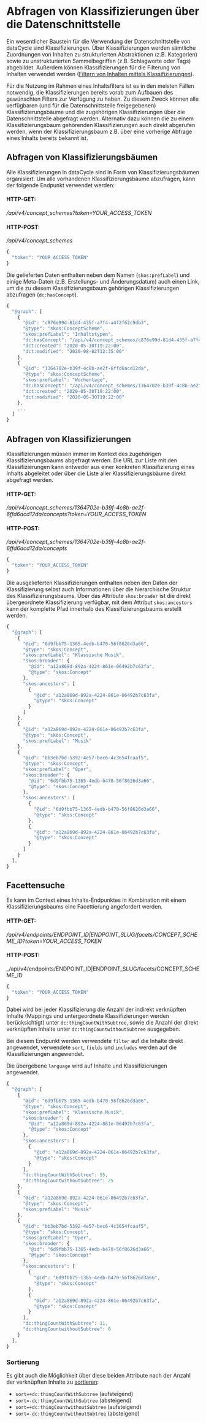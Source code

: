 # Abfragen von Klassifizierungen über die Datenschnittstelle

Ein wesentlicher Baustein für die Verwendung der Datenschnittstelle von dataCycle sind Klassifizierungen. Über Klassifizierungen werden sämtliche Zuordnungen von Inhalten zu strukturierten Abstraktionen (z.B. Kategorien) sowie zu unstrukturierten Sammelbegriffen (z.B. Schlagworte oder Tags) abgebildet. Außerdem können Klassifizierungen für die Filterung von Inhalten verwendet werden ([Filtern von Inhalten mittels Klassifizierungen](/docs/api/contents#klassifizierungen-filter-classifications)).

Für die Nutzung im Rahmen eines Inhaltsfilters ist es in den meisten Fällen notwendig, die Klassifizierungen bereits vorab zum Aufbauen des gewünschten Filters zur Verfügung zu haben. Zu diesem Zweck können alle verfügbaren (und für die Datenschnittstelle freigegebenen) Klassifizierungsbäume und die zugehörigen Klassifizierungen über die Datenschnittstelle abgefragt werden. Alternativ dazu können die zu einem Klassifizierungsbaum gehörenden Klassifizierungen auch direkt abgerufen werden, wenn der Klassifizierungsbaum z.B. über eine vorherige Abfrage eines Inhalts bereits bekannt ist.


## Abfragen von Klassifizierungsbäumen

Alle Klassifizierungen in dataCycle sind in Form von Klassifizierungsbäumen organisiert. Um alle vorhandenen Klassifizierungsbäume abzufragen, kann der folgende Endpunkt verwendet werden:

#### HTTP-GET:

_/api/v4/concept_schemes?token=YOUR_ACCESS_TOKEN_

#### HTTP-POST:

_/api/v4/concept_schemes_

```javascript
{
  "token": "YOUR_ACCESS_TOKEN"
}
```

Die gelieferten Daten enthalten neben dem Namen (```skos:prefLabel```) und einige Meta-Daten (z.B. Erstellungs- und Änderungsdatum) auch einen Link, um die zu diesem Klassifizierungsbaum gehörigen Klassifizierungen abzufragen (```dc:hasConcept```).

```javascript
{
  "@graph": [
    {
      "@id": "c876e99d-81d4-435f-a7f4-a4f2f62c9db3",
      "@type": "skos:ConceptScheme",
      "skos:prefLabel": "Inhaltstypen",
      "dc:hasConcept": "/api/v4/concept_schemes/c876e99d-81d4-435f-a7f4-a4f2f62c9db3/concepts",
      "dct:created": "2020-05-30T19:22:00",
      "dct:modified": "2020-08-02T12:35:00"
    },
    {
      "@id": "1364702e-b39f-4c8b-ae2f-6ffd6acd12da",
      "@type": "skos:ConceptScheme",
      "skos:prefLabel": "Wochentage",
      "dc:hasConcept": "/api/v4/concept_schemes/1364702e-b39f-4c8b-ae2f-6ffd6acd12da/concepts",
      "dct:created": "2020-05-30T19:22:00",
      "dct:modified": "2020-05-30T19:22:00"
    },
    ...
  ]
}
```

## Abfragen von Klassifizierungen

Klassifizierungen müssen immer im Kontext des zugehörigen Klassifizierungsbaums abgefragt werden. Die URL zur Liste mit den Klassifizierungen kann entweder aus einer konkreten Klassifizierung eines Inhalts abgeleitet oder über die Liste aller Klassifizierungsbäume direkt abgefragt werden.

#### HTTP-GET:

_/api/v4/concept_schemes/1364702e-b39f-4c8b-ae2f-6ffd6acd12da/concepts?token=YOUR_ACCESS_TOKEN_

#### HTTP-POST:

_/api/v4/concept_schemes/1364702e-b39f-4c8b-ae2f-6ffd6acd12da/concepts_

```javascript
{
  "token": "YOUR_ACCESS_TOKEN"
}
```

Die ausgelieferten Klassifizierungen enthalten neben den Daten der Klassifizierung selbst auch Informationen über die hierarchische Struktur des Klassifizierungsbaums. Über das Attribute ```skos:broader``` ist die direkt übergeordnete Klassifizierung verfügbar, mit dem Attribut ```skos:ancestors``` kann der komplette Pfad innerhalb des Klassifizierungsbaums erstellt werden.

```javascript
{
  "@graph": [
    {
      "@id": "6d9fbb75-1365-4edb-b470-56f8626d3a66",
      "@type": "skos:Concept",
      "skos:prefLabel": "Klassische Musik",
      "skos:broader": {
        "@id": "a12a869d-892a-4224-861e-06492b7c63fa",
        "@type": "skos:Concept"
      },
      "skos:ancestors": [
        {
          "@id": "a12a869d-892a-4224-861e-06492b7c63fa",
          "@type": "skos:Concept"
        }
      ]
    },
    {
      "@id": "a12a869d-892a-4224-861e-06492b7c63fa",
      "@type": "skos:Concept",
      "skos:prefLabel": "Musik"
    },
    {
      "@id": "bb3eb7bd-5392-4e57-bec6-4c3654fcaaf5",
      "@type": "skos:Concept",
      "skos:prefLabel": "Oper",
      "skos:broader": {
        "@id": "6d9fbb75-1365-4edb-b470-56f8626d3a66",
        "@type": "skos:Concept"
      },
      "skos:ancestors": [
        {
          "@id": "6d9fbb75-1365-4edb-b470-56f8626d3a66",
          "@type": "skos:Concept"
        },
        {
          "@id": "a12a869d-892a-4224-861e-06492b7c63fa",
          "@type": "skos:Concept"
        }
      ]
    }
  ],
}
```

## Facettensuche

Es kann im Context eines Inhalts-Endpunktes in Kombination mit einem Klassifizierungsbaums eine Facettierung angefordert werden.

#### HTTP-GET:

_/api/v4/endpoints/ENDPOINT_ID|ENDPOINT_SLUG/facets/CONCEPT_SCHEME_ID?token=YOUR_ACCESS_TOKEN_

#### HTTP-POST:

_/api/v4/endpoints/ENDPOINT_ID|ENDPOINT_SLUG/facets/CONCEPT_SCHEME_ID

```javascript
{
  "token": "YOUR_ACCESS_TOKEN"
}
```

Dabei wird bei jeder Klassifizierung die Anzahl der indirekt verknüpften Inhalte (Mappings und untergeordnete Klassifizierungen werden berücksichtigt) unter ```dc:thingCountWithSubtree```, sowie die Anzahl der direkt verknüpften Inhalte unter ```dc:thingCountwithoutSubtree``` ausgegeben.

Bei diesem Endpunkt werden verwendete ```filter``` auf die Inhalte direkt angewendet, verwendete ```sort```, ```fields``` und ```includes``` werden auf die Klassifizierungen angewendet.

Die übergebene ```language``` wird auf Inhalte und Klassifizierungen angewendet.

```javascript
{
  "@graph": [
    {
      "@id": "6d9fbb75-1365-4edb-b470-56f8626d3a66",
      "@type": "skos:Concept",
      "skos:prefLabel": "Klassische Musik",
      "skos:broader": {
        "@id": "a12a869d-892a-4224-861e-06492b7c63fa",
        "@type": "skos:Concept"
      },
      "skos:ancestors": [
        {
          "@id": "a12a869d-892a-4224-861e-06492b7c63fa",
          "@type": "skos:Concept"
        }
      ],
      "dc:thingCountWithSubtree": 55,
      "dc:thingCountwithoutSubtree": 25
    },
    {
      "@id": "a12a869d-892a-4224-861e-06492b7c63fa",
      "@type": "skos:Concept",
      "skos:prefLabel": "Musik"
    },
    {
      "@id": "bb3eb7bd-5392-4e57-bec6-4c3654fcaaf5",
      "@type": "skos:Concept",
      "skos:prefLabel": "Oper",
      "skos:broader": {
        "@id": "6d9fbb75-1365-4edb-b470-56f8626d3a66",
        "@type": "skos:Concept"
      },
      "skos:ancestors": [
        {
          "@id": "6d9fbb75-1365-4edb-b470-56f8626d3a66",
          "@type": "skos:Concept"
        },
        {
          "@id": "a12a869d-892a-4224-861e-06492b7c63fa",
          "@type": "skos:Concept"
        }
      ],
      "dc:thingCountWithSubtree": 11,
      "dc:thingCountwithoutSubtree": 0
    }
  ],
}
```

### Sortierung

Es gibt auch die Möglichkeit über diese beiden Attribute nach der Anzahl der verknüpften Inhalte zu [sortieren](/docs/api/contents#sortieren-von-inhalten):

* ```sort=+dc:thingCountWithSubtree``` (aufsteigend)
* ```sort=-dc:thingCountWithSubtree``` (absteigend)
* ```sort=+dc:thingCountwithoutSubtree``` (aufsteigend)
* ```sort=-dc:thingCountwithoutSubtree``` (absteigend)

<!--

## Filtern von Klassifizierungsbäumen und Klassifizierungen

Um den Zugriff auf die tatsächlich benötigten Klassifizierungsbäume und Klassifizierungen zu vereinfachen, bietet die Datenschnittstelle die Möglichkeit zum Einschränken der gelieferten Ergebnisse über unterschiedliche Filter. Einige dieser Filter sind sowohl für Klassifizierungsbäume als auch für Klassifizierungen verfügbar, andere Filter sind auf einen dieser beide Datentypen beschränkt.


### Attribute - **filter\[attribute\]**

-->
